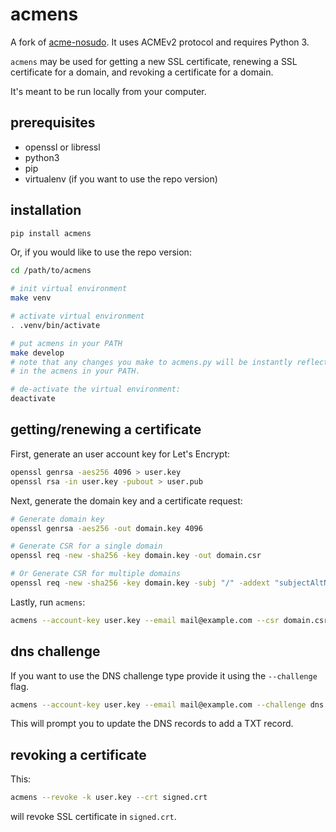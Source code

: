 # acmens

A fork of [acme-nosudo][]. It uses ACMEv2 protocol and requires Python 3.

[acme-nosudo]: https://github.com/diafygi/acme-nosudo

`acmens` may be used for getting a new SSL certificate, renewing a SSL
certificate for a domain, and revoking a certificate for a domain.

It's meant to be run locally from your computer.

## prerequisites

* openssl or libressl
* python3
* pip
* virtualenv (if you want to use the repo version)

## installation

```sh
pip install acmens
```

Or, if you would like to use the repo version:

```sh
cd /path/to/acmens

# init virtual environment
make venv

# activate virtual environment
. .venv/bin/activate

# put acmens in your PATH
make develop
# note that any changes you make to acmens.py will be instantly reflected
# in the acmens in your PATH.

# de-activate the virtual environment:
deactivate
```

## getting/renewing a certificate

First, generate an user account key for Let's Encrypt:

```sh
openssl genrsa -aes256 4096 > user.key
openssl rsa -in user.key -pubout > user.pub
```

Next, generate the domain key and a certificate request:

```sh
# Generate domain key
openssl genrsa -aes256 -out domain.key 4096

# Generate CSR for a single domain
openssl req -new -sha256 -key domain.key -out domain.csr

# Or Generate CSR for multiple domains
openssl req -new -sha256 -key domain.key -subj "/" -addext "subjectAltName = DNS:example.com, DNS:www.example.com" > domain.csr
```

Lastly, run `acmens`:

```sh
acmens --account-key user.key --email mail@example.com --csr domain.csr > signed.crt
```
## dns challenge

If you want to use the DNS challenge type provide it using the `--challenge` flag.

```sh
acmens --account-key user.key --email mail@example.com --challenge dns --csr domain.csr > signed.crt
```

This will prompt you to update the DNS records to add a TXT record.

## revoking a certificate

This:

```sh
acmens --revoke -k user.key --crt signed.crt
```

will revoke SSL certificate in `signed.crt`.
